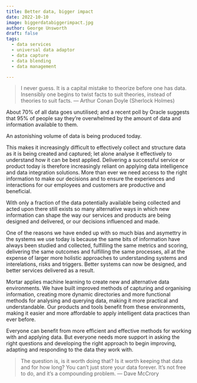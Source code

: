 ```yaml
---
title: Better data, bigger impact
date: 2022-10-10
image: biggerdatabiggerimpact.jpg
author: George Unsworth
draft: false
tags:
  - data services
  - universal data adaptor
  - data capture
  - data blending
  - data management

---
```


> I never guess. It is a capital mistake to theorize before one has data. Insensibly one begins to twist facts to suit theories, instead of theories to suit facts.
— Arthur Conan Doyle (Sherlock Holmes)

About 70% of all data goes unutilised; and a recent poll by Oracle suggests that 95% of people say they’re overwhelmed by the amount of data and information available to them. 

An astonishing volume of data is being produced today. 

This makes it increasingly difficult to effectively collect and structure data as it is being created and captured; let alone analyse it effectively to understand how it can be best applied. Delivering a successful service or product today is therefore increasingly reliant on applying data intelligence and data integration solutions. More than ever we need access to the right information to make our decisions and to ensure the experiences and interactions for our employees and customers are productive and beneficial. 

With only a fraction of the data potentially available being collected and acted upon there still exists so many alternative ways in which new information can shape the way our services and products are being designed and delivered, or our decisions influenced and made. 

One of the reasons we have ended up with so much bias and asymettry in the systems we use today is because the same bits of information have always been studied and collected, fulfilling the same metrics and scoring, delivering the same outcomes and fulfilling the same processes, all at the expense of larger more holistic approaches to understanding systems and interelations, risks and triggers. Better systems can now be designed, and better services delivered as a result. 

Mortar applies machine learning to create new and alternative data environments. We have built improved methods of capturing and organising information, creating more dynamic directories and more functional methods for analysing and querying data, making it more practical and understandable. Our products and tools benefit from these environments, making it easier and more affordable to apply intelligent data practices than ever before.  

Everyone can benefit from more efficient and effective methods for working with and applying data. But everyone needs more support in asking the right questions and developing the right approach to begin improving, adapting and responding to the data they work with. 

> The question is, is it worth doing that? Is it worth keeping that data and for how long? You can’t just store your data forever. It’s not free to do, and it’s a compounding problem.
— Dave McCrory

 
